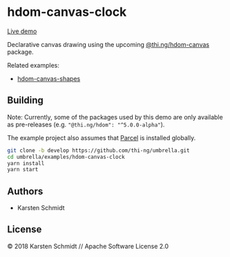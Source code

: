 # hdom-canvas-clock

[Live demo](http://demo.thi.ng/umbrella/hdom-canvas-clock/)

Declarative canvas drawing using the upcoming
[@thi.ng/hdom-canvas](https://github.com/thi-ng/umbrella/tree/develop/packages/hdom-canvas)
package.

Related examples:

- [hdom-canvas-shapes](https://github.com/thi-ng/umbrella/tree/develop/examples/hdom-canvas-shapes)

## Building

Note: Currently, some of the packages used by this demo are only
available as pre-releases (e.g. `"@thi.ng/hdom": "^5.0.0-alpha"`).

The example project also assumes that [Parcel](https://parceljs.org) is
installed globally.

```bash
git clone -b develop https://github.com/thi-ng/umbrella.git
cd umbrella/examples/hdom-canvas-clock
yarn install
yarn start
```

## Authors

- Karsten Schmidt

## License

&copy; 2018 Karsten Schmidt // Apache Software License 2.0

